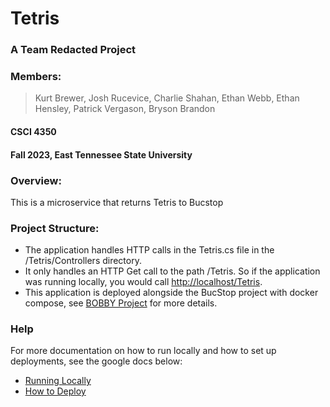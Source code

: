 # Tetris
### A Team Redacted Project
### Members:
> Kurt Brewer, Josh Rucevice, Charlie Shahan,
> Ethan Webb, Ethan Hensley, Patrick Vergason, Bryson Brandon
#### CSCI 4350
#### Fall 2023, East Tennessee State University

### Overview:
This is a microservice that returns Tetris to Bucstop

### Project Structure:
* The application handles HTTP calls in the Tetris.cs file in the /Tetris/Controllers directory.
* It only handles an HTTP Get call to the path /Tetris. So if the application was running locally, you would call [http://localhost/Tetris](http://localhost/Tetris).
* This application is deployed alongside the BucStop project with docker compose, see [BOBBY Project](https://github.com/chrisseals98/BOBBY) for more details.

### Help
For more documentation on how to run locally and how to set up deployments, see the google docs below:
* [Running Locally](https://docs.google.com/document/d/1gfUpjZNfqWyv1ohUW1IaS8fOhXp0hOx6tFQVXBADa8Q/edit?usp=sharing)
* [How to Deploy](https://docs.google.com/document/d/1i0edcmvZm_j0zQLYiigNliW39FJuJbmhkxOCCb2NbVs/edit?usp=sharing)
